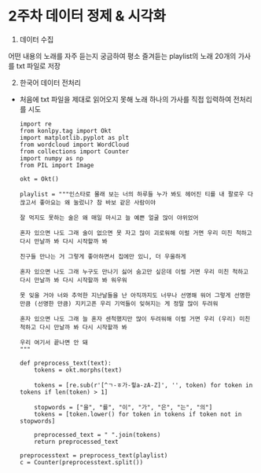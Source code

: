 # 2주차 데이터 정제 & 시각화

1. 데이터 수집

어떤 내용의 노래를 자주 듣는지 궁금하여 평소 즐겨듣는 playlist의 노래 20개의 가사를 txt 파일로 저장

2. 한국어 데이터 전처리

- 처음에 txt 파일을 제대로 읽어오지 못해 노래 하나의 가사를 직접 입력하여 전처리를 시도

      import re
      from konlpy.tag import Okt
      import matplotlib.pyplot as plt
      from wordcloud import WordCloud
      from collections import Counter
      import numpy as np
      from PIL import Image

      okt = Okt()

      playlist = """인스타로 몰래 보는 너의 하루들 누가 봐도 헤어진 티를 내 팔로우 다 끊고서 좋아요는 왜 눌렀니? 참 바보 같은 사람이야

      잘 먹지도 못하는 술은 왜 매일 마시고 늘 예쁜 얼굴 많이 야위었어

      혼자 있으면 나도 그래 술이 없으면 못 자고 많이 괴로워해 이럴 거면 우리 미친 척하고 다시 만날까 봐 다시 시작할까 봐

      친구들 만나는 거 그렇게 좋아하면서 집에만 있니, 더 우울하게

      혼자 있으면 나도 그래 누구도 만나기 싫어 숨고만 싶은데 이럴 거면 우리 미친 척하고 다시 만날까 봐 다시 시작할까 봐 워우워

      못 잊을 거야 너와 추억한 지난날들을 난 아직까지도 너무나 선명해 워어 그렇게 선명한 만큼 (선명한 만큼) 지키고픈 우리 기억들이 잊혀지는 게 정말 많이 두려워

      혼자 있으면 나도 그래 늘 혼자 센척했지만 많이 두려워해 이럴 거면 우리 (우리) 미친 척하고 다시 만날까 봐 다시 시작할까 봐

      우리 여기서 끝나면 안 돼
      """

      def preprocess_text(text):
          tokens = okt.morphs(text)

          tokens = [re.sub(r'[^ㄱ-ㅎ가-힣a-zA-Z]', '', token) for token in tokens if len(token) > 1]

          stopwords = ["을", "를", "이", "가", "은", "는", "의"]
          tokens = [token.lower() for token in tokens if token not in stopwords]

          preprocessed_text = " ".join(tokens)
          return preprocessed_text

      preprocesstext = preprocess_text(playlist)
      c = Counter(preprocesstext.split())
